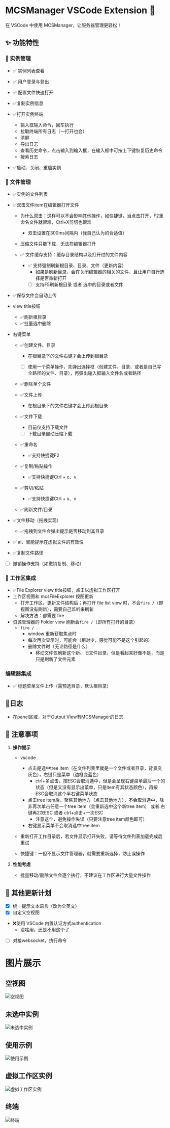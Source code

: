 # MCSManager VSCode Extension 🚀

在 VSCode 中使用 MCSManager，让服务器管理更轻松！

## ✨ 功能特性

### 🔑 实例管理
- ✅ 实例列表查看
- ✅ 用户登录与登出
- ✅ 配置文件快速打开
- ✅复制实例信息
- ✅打开实例终端
  - 输入框输入命令，回车执行
  - 拉取终端所有日志（一打开也会）
  - 清屏
  - 导出日志
  - 查看历史命令，点击输入到输入框，在输入框中可按上下键恢复历史命令
  - 搜索日志

- ✅启动、关闭、重启实例

### 📁 文件管理
- ✅实例的文件列表

- ✅双击文件item在编辑器打开文件

  - 为什么双击：这样可以不会影响其他操作，如快捷键，当点击打开，F2重命名文件就很难，Ctrl+X剪切也很难
    - 双击设置在300ms间隔内（我自己认为的合适值）

  - 压缩文件只能下载，无法在编辑器打开
  - ✅ 文件缓存支持：缓存目录结构以及打开过的文件内容
    - ✅ 支持强制刷新根目录、目录、文件（更新内容）
      - 如果是刷新目录，会在关闭编辑器的相关的文件，且让用户自行选择是否重新打开
      - [ ] 支持F5刷新根目录 或者 选中的目录或者文件

- ✅保存文件会自动上传

- view title按钮

  - ✅刷新根目录
  - ✅批量选中删除

- 右键菜单

  - ✅创建文件、目录
    - 在根目录下的文件右键才会上传到根目录
    - [ ] 使用一个菜单操作，先弹出选择框（创建文件、目录、或者是自己写全路径的文件、目录），再弹出输入框输入文件名或者路径


  - ✅删除单个文件

  - ✅文件上传
    - 在根目录下的文件右键才会上传到根目录
  - ✅文件下载
    - 目前仅支持下载文件
    - [ ] 下载目录自动压缩下载

  - ✅重命名
    - ✅支持快捷键F2

  - ✅复制/粘贴操作
    - ✅支持快捷键Ctrl + c、v


  - ✅剪切/粘贴
    - ✅支持快捷键Ctrl + x、v
  - ✅刷新文件/目录
- ✅文件移动（拖拽实现）
  - ✅拖拽到文件会弹出提示是否移动到其目录
- ✅  ai、智能提示在虚拟文件的有效性
- ✅复制文件路径
- [ ] 撤销操作支持（如撤销复制、移动）

### 💼 工作区集成
- ✅File Explorer view title按钮，点击以虚拟工作区打开
- 工作区视图和 mcsFileExplorer 视图更新
  -   打开工作区，更新文件结构后；再打开 file list view 时，不会`fire /`（即视图没有刷新），需要自己监听来刷新
  -   解决方法：都需要 fire
- 资源管理器的 Folder view 刷新会`fire /`（即所有打开的目录）
  - `fire /`
    - window 重新获取焦点时
    - 每次再次显示时，可能会（相对少，感觉可能不是这个引起的）
    - 删除文件时（无论路径是什么）
      - 移动文件仅刷新这个新、旧文件目录，但是看起来好像不是，而是只是刷新了文件元素


### 编辑器集成

- ✅ 标题菜单文件上传（需预选目录，默认根目录）

## 📓日志

- 在panel区域，对于Output View有MCSManager的日志

## 🚨 注意事项

1. **操作提示**

   - vscode

     - 点击是选中tree item（在文件列表里就是一个文件或者目录，背景变灰色），右键只是菜单（边框变蓝色）
       - ctrl+多点击，按ESC会取消选中，但是会呈现右键菜单最后一个的状态（但是又没有显示出菜单，只是item有其状态颜色），再按ESC会取消这个半右键菜单状态
     - 点击tree item后，聚焦其他地方（点击其他地方），不会取消选中，除非再次单击任意一个tree item（会重新选中这个新tree item） 或者 右键再2次ESC 或者 ctrl+点击+一次ESC
       - 注意这个，避免操作失误（只要注意tree item颜色即可）
     - 右键显示菜单不会取消选中tree item

     

   - 重新打开工作目录后，若文件显示打开失败，请等待文件列表加载完成后重试

   - 快捷键：一但不显示文件管理器，就需要重新选择，防止误操作

2. **性能考虑**

   - 批量移动/删除文件会逐个执行，不建议在工作区进行大量文件操作

## 🔄 其他更新计划

- [x] 统一提示文本语言（改为全英文）
- [x] 自定义空视图
- ❌使用 VSCode 内置认证方式authentication
  - 没啥用，还是不用这个了
- [ ] 对接websocket，执行命令



# 图片展示



## 空视图

![空视图](./docs/imgs/空视图.png)



## 未选中实例

![未选中实例](./docs/imgs/未选中实例.png)



## 使用示例

![使用示例](./docs/imgs/使用示例.png)



## 虚拟工作区实例

![虚拟工作区实例](./docs/imgs/虚拟工作区实例.png)

## 终端

![终端](./docs/imgs/终端.png)
